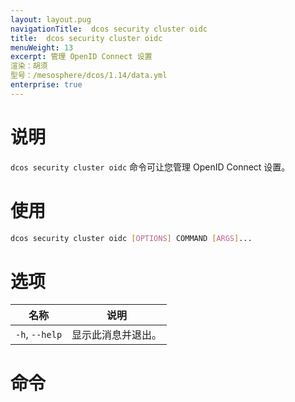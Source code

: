 ```yaml
---
layout: layout.pug
navigationTitle:  dcos security cluster oidc 
title:  dcos security cluster oidc 
menuWeight: 13
excerpt: 管理 OpenID Connect 设置
渲染：胡须
型号：/mesosphere/dcos/1.14/data.yml
enterprise: true
---
```


# 说明

`dcos security cluster oidc` 命令可让您管理 OpenID Connect 设置。

# 使用

```bash
dcos security cluster oidc [OPTIONS] COMMAND [ARGS]...
```

# 选项

| 名称 | 说明 |
|--------|------------------|
| `-h`, `--help` | 显示此消息并退出。 |

# 命令

